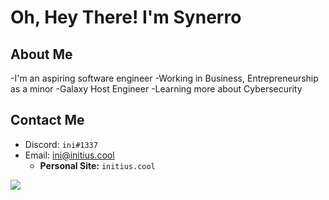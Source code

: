
# Oh, Hey There! I'm Synerro

## About Me
-I'm an aspiring software engineer
-Working in Business, Entrepreneurship as a minor
-Galaxy Host Engineer
-Learning more about Cybersecurity

## Contact Me
- Discord: `ini#1337`
- Email: ini@initius.cool
  - **Personal Site:** `initius.cool`


![](https://github-readme-stats.vercel.app/api?username=Synerro&amp;show_icons=true&theme=radical)
